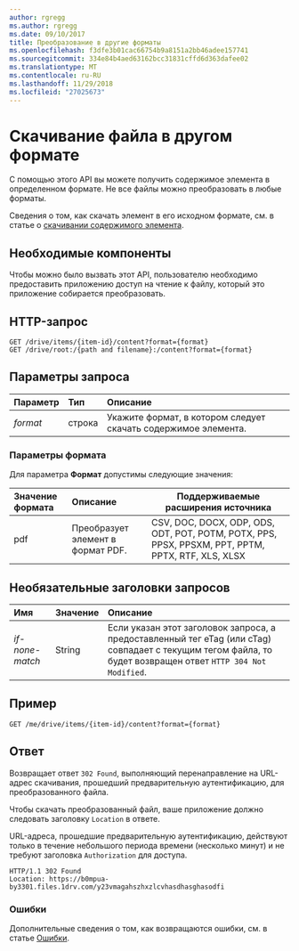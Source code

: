 ```yaml
---
author: rgregg
ms.author: rgregg
ms.date: 09/10/2017
title: Преобразование в другие форматы
ms.openlocfilehash: f3dfe3b01cac66754b9a8151a2bb46adee157741
ms.sourcegitcommit: 334e84b4aed63162bcc31831cffd6d363dafee02
ms.translationtype: MT
ms.contentlocale: ru-RU
ms.lasthandoff: 11/29/2018
ms.locfileid: "27025673"
---
```

# <a name="download-a-file-in-another-format"></a>Скачивание файла в другом формате

С помощью этого API вы можете получить содержимое элемента в определенном формате.
Не все файлы можно преобразовать в любые форматы.

Сведения о том, как скачать элемент в его исходном формате, см. в статье о [скачивании содержимого элемента](driveitem-get-content.md).

## <a name="prerequisites"></a>Необходимые компоненты

Чтобы можно было вызвать этот API, пользователю необходимо предоставить приложению доступ на чтение к файлу, который это приложение собирается преобразовать.

## <a name="http-request"></a>HTTP-запрос

<!-- { "blockType": "ignored" } -->

```http
GET /drive/items/{item-id}/content?format={format}
GET /drive/root:/{path and filename}:/content?format={format}
```

## <a name="query-parameters"></a>Параметры запроса

| Параметр      | Тип  | Описание                                                    |
|:----------|:-------|:---------------------------------------------------------------|
| _format_  | строка | Укажите формат, в котором следует скачать содержимое элемента. |


### <a name="format-options"></a>Параметры формата

Для параметра **Формат** допустимы следующие значения:

| Значение формата | Описание                        | Поддерживаемые расширения источника
|:-------------|:-----------------------------------|----------------------------
| pdf          | Преобразует элемент в формат PDF. | CSV, DOC, DOCX, ODP, ODS, ODT, POT, POTM, POTX, PPS, PPSX, PPSXM, PPT, PPTM, PPTX, RTF, XLS, XLSX

## <a name="optional-request-headers"></a>Необязательные заголовки запросов

| Имя            | Значение   | Описание                                                                                                                                              |
|:----------------|:--------|:---------------------------------------------------------------------------------------------------------------------------------------------------------|
| _if-none-match_ | String  | Если указан этот заголовок запроса, а предоставленный тег eTag (или cTag) совпадает с текущим тегом файла, то будет возвращен ответ `HTTP 304 Not Modified`. |

## <a name="example"></a>Пример

<!-- { "blockType": "request", "name": "convert-item-content", "scopes": "files.read" } -->

```http
GET /me/drive/items/{item-id}/content?format={format}
```

## <a name="response"></a>Ответ

Возвращает ответ `302 Found`, выполняющий перенаправление на URL-адрес скачивания, прошедший предварительную аутентификацию, для преобразованного файла.

Чтобы скачать преобразованный файл, ваше приложение должно следовать заголовку `Location` в ответе.

URL-адреса, прошедшие предварительную аутентификацию, действуют только в течение небольшого периода времени (несколько минут) и не требуют заголовка `Authorization` для доступа.

<!-- { "blockType": "response", "@odata.type": "stream" } -->

```http
HTTP/1.1 302 Found
Location: https://b0mpua-by3301.files.1drv.com/y23vmagahszhxzlcvhasdhasghasodfi
```

### <a name="error-responses"></a>Ошибки

Дополнительные сведения о том, как возвращаются ошибки, см. в статье [Ошибки][error-response].

[error-response]: /graph/errors
[file-facet]: ../resources/file.md

<!-- {
  "type": "#page.annotation",
  "description": "Convert the contents of an item in OneDrive to a different format.",
  "keywords": "convert,pdf,convert to pdf",
  "section": "documentation",
  "tocPath": "Items/Download formats"
} -->
